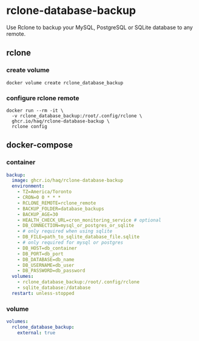 # rclone-database-backup

Use Rclone to backup your MySQL, PostgreSQL or SQLite database to any remote.

## rclone

### create volume
```shell
docker volume create rclone_database_backup
```

### configure rclone remote
```shell
docker run --rm -it \
  -v rclone_database_backup:/root/.config/rclone \
  ghcr.io/haq/rclone-database-backup \
  rclone config
```

## docker-compose

### container
```yaml
backup:
  image: ghcr.io/haq/rclone-database-backup
  environment:
    - TZ=America/Toronto
    - CRON=0 0 * * *
    - RCLONE_REMOTE=rclone_remote
    - BACKUP_FOLDER=database_backups
    - BACKUP_AGE=30
    - HEALTH_CHECK_URL=cron_monitoring_service # optional
    - DB_CONNECTION=mysql_or_postgres_or_sqlite
    - # only required when using sqlite
    - DB_FILE=path_to_sqlite_database_file.sqlite
    - # only required for mysql or postgres
    - DB_HOST=db_container
    - DB_PORT=db_port
    - DB_DATABASE=db_name
    - DB_USERNAME=db_user
    - DB_PASSWORD=db_password
  volumes:
    - rclone_database_backup:/root/.config/rclone
    - sqlite_database:/database
  restart: unless-stopped
```

### volume
```yaml
volumes:
  rclone_database_backup:
    external: true
```
